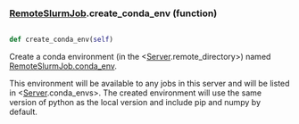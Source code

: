 ### [RemoteSlurmJob](RemoteSlurmJob.md).create_conda_env (function)


```py

def create_conda_env(self)

```



Create a conda environment (in the &lt;[Server](Server.md).remote_directory&gt;) named
[RemoteSlurmJob.conda_env](RemoteSlurmJob.conda_env.md).

This environment will be available to any jobs in this server and will
be listed in &lt;[Server](Server.md).conda_envs&gt;.  The created environment will
use the same version of python as the local version and include pip
and numpy by default.

